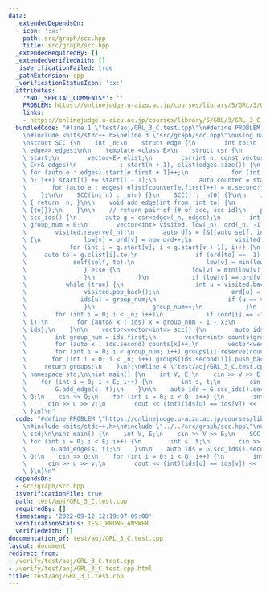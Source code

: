 ```yaml
---
data:
  _extendedDependsOn:
  - icon: ':x:'
    path: src/graph/scc.hpp
    title: src/graph/scc.hpp
  _extendedRequiredBy: []
  _extendedVerifiedWith: []
  _isVerificationFailed: true
  _pathExtension: cpp
  _verificationStatusIcon: ':x:'
  attributes:
    '*NOT_SPECIAL_COMMENTS*': ''
    PROBLEM: https://onlinejudge.u-aizu.ac.jp/courses/library/5/GRL/3/GRL_3_C
    links:
    - https://onlinejudge.u-aizu.ac.jp/courses/library/5/GRL/3/GRL_3_C
  bundledCode: "#line 1 \"test/aoj/GRL_3_C.test.cpp\"\n#define PROBLEM \"https://onlinejudge.u-aizu.ac.jp/courses/library/5/GRL/3/GRL_3_C\"\
    \n#include <bits/stdc++.h>\n#line 3 \"src/graph/scc.hpp\"\nusing namespace std;\n\
    \nstruct SCC {\n    int _n;\n    struct edge {\n        int to;\n    };\n    vector<pair<int,\
    \ edge>> edges;\n\n    template <class E>\n    struct csr {\n        vector<int>\
    \ start;\n        vector<E> elist;\n        csr(int n, const vector<pair<int,\
    \ E>>& edges)\n            : start(n + 1), elist(edges.size()) {\n           \
    \ for (auto e : edges) start[e.first + 1]++;\n            for (int i = 1; i <=\
    \ n; i++) start[i] += start[i - 1];\n            auto counter = start;\n     \
    \       for (auto e : edges) elist[counter[e.first]++] = e.second;\n        }\n\
    \    };\n\n    SCC(int n) : _n(n) {}\n    SCC() : _n(0) {}\n\n    int num_vertices()\
    \ { return _n; }\n\n    void add_edge(int from, int to) {\n        edges.push_back({from,\
    \ {to}});\n    }\n\n    // return pair of (# of scc, scc id)\n    pair<int, vector<int>>\
    \ scc_ids() {\n        auto g = csr<edge>(_n, edges);\n        int now_ord = 0,\
    \ group_num = 0;\n        vector<int> visited, low(_n), ord(_n, -1), ids(_n);\n\
    \        visited.reserve(_n);\n        auto dfs = [&](auto self, int v) -> void\
    \ {\n            low[v] = ord[v] = now_ord++;\n            visited.push_back(v);\n\
    \            for (int i = g.start[v]; i < g.start[v + 1]; i++) {\n           \
    \     auto to = g.elist[i].to;\n                if (ord[to] == -1) {\n       \
    \             self(self, to);\n                    low[v] = min(low[v], low[to]);\n\
    \                } else {\n                    low[v] = min(low[v], ord[to]);\n\
    \                }\n            }\n            if (low[v] == ord[v]) {\n     \
    \           while (true) {\n                    int u = visited.back();\n    \
    \                visited.pop_back();\n                    ord[u] = _n;\n     \
    \               ids[u] = group_num;\n                    if (u == v) break;\n\
    \                }\n                group_num++;\n            }\n        };\n\
    \        for (int i = 0; i < _n; i++)\n            if (ord[i] == -1) dfs(dfs,\
    \ i);\n        for (auto& x : ids) x = group_num - 1 - x;\n        return {group_num,\
    \ ids};\n    }\n\n    vector<vector<int>> scc() {\n        auto ids = scc_ids();\n\
    \        int group_num = ids.first;\n        vector<int> counts(group_num);\n\
    \        for (auto x : ids.second) counts[x]++;\n        vector<vector<int>> groups(ids.first);\n\
    \        for (int i = 0; i < group_num; i++) groups[i].reserve(counts[i]);\n \
    \       for (int i = 0; i < _n; i++) groups[ids.second[i]].push_back(i);\n   \
    \     return groups;\n    }\n};\n#line 4 \"test/aoj/GRL_3_C.test.cpp\"\nusing\
    \ namespace std;\n\nint main() {\n    int V, E;\n    cin >> V >> E;\n    SCC G(V);\n\
    \    for (int i = 0; i < E; i++) {\n        int s, t;\n        cin >> s >> t;\n\
    \        G.add_edge(s, t);\n    }\n\n    auto ids = G.scc_ids().second;\n    int\
    \ Q;\n    cin >> Q;\n    for (int i = 0; i < Q; i++) {\n        int u, v;\n  \
    \      cin >> u >> v;\n        cout << (int)(ids[u] == ids[v]) << '\\n';\n   \
    \ }\n}\n"
  code: "#define PROBLEM \"https://onlinejudge.u-aizu.ac.jp/courses/library/5/GRL/3/GRL_3_C\"\
    \n#include <bits/stdc++.h>\n#include \"../../src/graph/scc.hpp\"\nusing namespace\
    \ std;\n\nint main() {\n    int V, E;\n    cin >> V >> E;\n    SCC G(V);\n   \
    \ for (int i = 0; i < E; i++) {\n        int s, t;\n        cin >> s >> t;\n \
    \       G.add_edge(s, t);\n    }\n\n    auto ids = G.scc_ids().second;\n    int\
    \ Q;\n    cin >> Q;\n    for (int i = 0; i < Q; i++) {\n        int u, v;\n  \
    \      cin >> u >> v;\n        cout << (int)(ids[u] == ids[v]) << '\\n';\n   \
    \ }\n}\n"
  dependsOn:
  - src/graph/scc.hpp
  isVerificationFile: true
  path: test/aoj/GRL_3_C.test.cpp
  requiredBy: []
  timestamp: '2022-09-12 12:19:07+09:00'
  verificationStatus: TEST_WRONG_ANSWER
  verifiedWith: []
documentation_of: test/aoj/GRL_3_C.test.cpp
layout: document
redirect_from:
- /verify/test/aoj/GRL_3_C.test.cpp
- /verify/test/aoj/GRL_3_C.test.cpp.html
title: test/aoj/GRL_3_C.test.cpp
---
```

